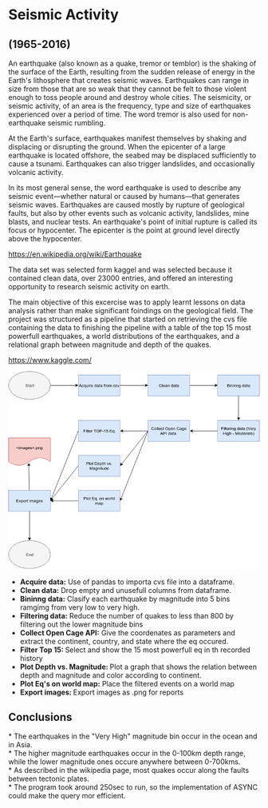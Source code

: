 <h1>Seismic Activity</h1>
<h2>(1965-2016)</h2>
<p>An earthquake (also known as a quake, tremor or temblor) is the shaking of the surface of the Earth, resulting from the sudden release of energy in the Earth's lithosphere that creates seismic waves. Earthquakes can range in size from those that are so weak that they cannot be felt to those violent enough to toss people around and destroy whole cities. The seismicity, or seismic activity, of an area is the frequency, type and size of earthquakes experienced over a period of time. The word tremor is also used for non-earthquake seismic rumbling.

At the Earth's surface, earthquakes manifest themselves by shaking and displacing or disrupting the ground. When the epicenter of a large earthquake is located offshore, the seabed may be displaced sufficiently to cause a tsunami. Earthquakes can also trigger landslides, and occasionally volcanic activity.

In its most general sense, the word earthquake is used to describe any seismic event—whether natural or caused by humans—that generates seismic waves. Earthquakes are caused mostly by rupture of geological faults, but also by other events such as volcanic activity, landslides, mine blasts, and nuclear tests. An earthquake's point of initial rupture is called its focus or hypocenter. The epicenter is the point at ground level directly above the hypocenter.

https://en.wikipedia.org/wiki/Earthquake</p>

<p>The data set was selected form kaggel and was selected because it contained clean data, over 23000 entries, and offered an interesting opportunity to research seismic activity on earth.

The main objective of this excercise was to apply learnt lessons on data analysis rather than make significant foindings on the geological field.  The project was structured as a pipeline that started on retrieving the cvs file containing the data to finishing the pipeline with a table of the top 15 most powerfull earthquakes, a world distributions of the earthquakes, and a relational graph between magnitude and depth of the quakes.

https://www.kaggle.com/</p>

<img src="./pipeline.png">

* <b>Acquire data:</b> Use of pandas to importa cvs file into a dataframe.
* <b>Clean data:</b> Drop empty and unusefull columns from dataframe.
* <b>Bininng data:</b> Clasify each earthquake by magnitude into 5 bins ramgimg from very low to very high.
* <b>Filtering data:</b> Reduce the number of quakes to less than 800 by filtering out the lower magnitude bins
* <b>Collect Open Cage API:</b> Give the coordenates as parameters and extract the continent, country, and state where the eq occured. 
* <b> Filter Top 15: </b> Select and show the 15 most powerfull eq in th recorded history
* <b> Plot Depth vs. Magnitude: </b> Plot a graph that shows the relation between depth and magnitude and color according to continent.
* <b>Plot Eq's on world map:</b> Place the filtered events on a world map
* <b> Export images: </b> Export images as .png for reports

<h2>Conclusions</h2>
* The earthquakes in the "Very High" magnitude bin occur in the ocean and in Asia.<br>
* The higher magnitude earthquakes occur in the 0-100km depth range, while the lower magnitude ones occure anywhere between 0-700kms.<br>
* As described in the wikipedia page, most quakes occur along the faults between tectonic plates.<br>
* The program took around 250sec to run, so the implementation of ASYNC could make the query mor efficient.